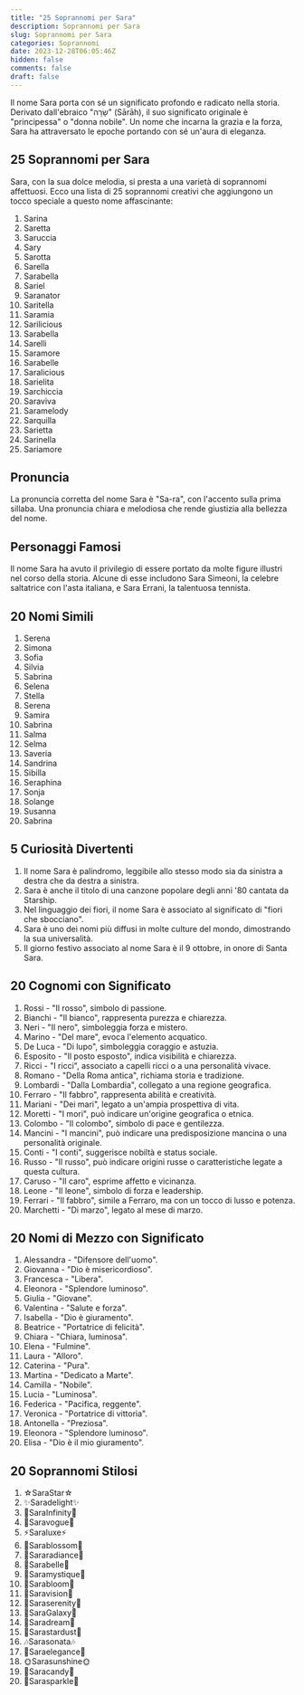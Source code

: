 ```yaml
---
title: "25 Soprannomi per Sara"
description: Soprannomi per Sara
slug: Soprannomi per Sara
categories: Soprannomi
date: 2023-12-28T06:05:46Z
hidden: false
comments: false
draft: false
---
```


Il nome Sara porta con sé un significato profondo e radicato nella storia. Derivato dall'ebraico "שָׂרָה" (Sārāh), il suo significato originale è "principessa" o "donna nobile". Un nome che incarna la grazia e la forza, Sara ha attraversato le epoche portando con sé un'aura di eleganza.

## 25 Soprannomi per Sara

Sara, con la sua dolce melodia, si presta a una varietà di soprannomi affettuosi. Ecco una lista di 25 soprannomi creativi che aggiungono un tocco speciale a questo nome affascinante:

1. Sarina
2. Saretta
3. Saruccia
4. Sary
5. Sarotta
6. Sarella
7. Sarabella
8. Sariel
9. Saranator
10. Saritella
11. Saramia
12. Sarilicious
13. Sarabella
14. Sarelli
15. Saramore
16. Sarabelle
17. Saralicious
18. Sarielita
19. Sarchiccia
20. Saraviva
21. Saramelody
22. Sarquilla
23. Sarietta
24. Sarinella
25. Sariamore

## Pronuncia

La pronuncia corretta del nome Sara è "Sa-ra", con l'accento sulla prima sillaba. Una pronuncia chiara e melodiosa che rende giustizia alla bellezza del nome.

## Personaggi Famosi

Il nome Sara ha avuto il privilegio di essere portato da molte figure illustri nel corso della storia. Alcune di esse includono Sara Simeoni, la celebre saltatrice con l'asta italiana, e Sara Errani, la talentuosa tennista.

## 20 Nomi Simili

1. Serena
2. Simona
3. Sofia
4. Silvia
5. Sabrina
6. Selena
7. Stella
8. Serena
9. Samira
10. Sabrina
11. Salma
12. Selma
13. Saveria
14. Sandrina
15. Sibilla
16. Seraphina
17. Sonja
18. Solange
19. Susanna
20. Sabrina

## 5 Curiosità Divertenti

1. Il nome Sara è palindromo, leggibile allo stesso modo sia da sinistra a destra che da destra a sinistra.
2. Sara è anche il titolo di una canzone popolare degli anni '80 cantata da Starship.
3. Nel linguaggio dei fiori, il nome Sara è associato al significato di "fiori che sbocciano".
4. Sara è uno dei nomi più diffusi in molte culture del mondo, dimostrando la sua universalità.
5. Il giorno festivo associato al nome Sara è il 9 ottobre, in onore di Santa Sara.

## 20 Cognomi con Significato

1. Rossi - "Il rosso", simbolo di passione.
2. Bianchi - "Il bianco", rappresenta purezza e chiarezza.
3. Neri - "Il nero", simboleggia forza e mistero.
4. Marino - "Del mare", evoca l'elemento acquatico.
5. De Luca - "Di lupo", simboleggia coraggio e astuzia.
6. Esposito - "Il posto esposto", indica visibilità e chiarezza.
7. Ricci - "I ricci", associato a capelli ricci o a una personalità vivace.
8. Romano - "Della Roma antica", richiama storia e tradizione.
9. Lombardi - "Dalla Lombardia", collegato a una regione geografica.
10. Ferraro - "Il fabbro", rappresenta abilità e creatività.
11. Mariani - "Dei mari", legato a un'ampia prospettiva di vita.
12. Moretti - "I mori", può indicare un'origine geografica o etnica.
13. Colombo - "Il colombo", simbolo di pace e gentilezza.
14. Mancini - "I mancini", può indicare una predisposizione mancina o una personalità originale.
15. Conti - "I conti", suggerisce nobiltà e status sociale.
16. Russo - "Il russo", può indicare origini russe o caratteristiche legate a questa cultura.
17. Caruso - "Il caro", esprime affetto e vicinanza.
18. Leone - "Il leone", simbolo di forza e leadership.
19. Ferrari - "Il fabbro", simile a Ferraro, ma con un tocco di lusso e potenza.
20. Marchetti - "Di marzo", legato al mese di marzo.

## 20 Nomi di Mezzo con Significato

1. Alessandra - "Difensore dell'uomo".
2. Giovanna - "Dio è misericordioso".
3. Francesca - "Libera".
4. Eleonora - "Splendore luminoso".
5. Giulia - "Giovane".
6. Valentina - "Salute e forza".
7. Isabella - "Dio è giuramento".
8. Beatrice - "Portatrice di felicità".
9. Chiara - "Chiara, luminosa".
10. Elena - "Fulmine".
11. Laura - "Alloro".
12. Caterina - "Pura".
13. Martina - "Dedicato a Marte".
14. Camilla - "Nobile".
15. Lucia - "Luminosa".
16. Federica - "Pacifica, reggente".
17. Veronica - "Portatrice di vittoria".
18. Antonella - "Preziosa".
19. Eleonora - "Splendore luminoso".
20. Elisa - "Dio è il mio giuramento".

## 20 Soprannomi Stilosi

1. ☆SaraStar☆
2. ✨Saradelight✨
3. 🌟SaraInfinity🌟
4. 💫Saravogue💫
5. ⚡️Saraluxe⚡️
6. 🌺Sarablossom🌺
7. 🌈Sararadiance🌈
8. 🎀Sarabelle🎀
9. 🌙Saramystique🌙
10. 🌸Sarabloom🌸
11. 🔮Saravision🔮
12. 🌷Saraserenity🌷
13. 🚀SaraGalaxy🚀
14. 🌼Saradream🌼
15. 🌌Sarastardust🌌
16. 🎶Sarasonata🎶
17. 🌠Saraelegance🌠
18. 🌞Sarasunshine🌞
19. 🍭Saracandy🍭
20. 🌟Sarasparkle🌟